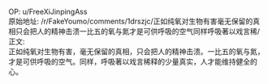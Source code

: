 
OP: u/FreeXiJinpingAss  
原始地址: /r/FakeYoumo/comments/1drszjc/正如纯氧对生物有害毫无保留的真相只会把人的精神击溃一比五的氧与氮才是可供呼吸的空气同样呼吸著以戏言稀/  
正文:  
正如纯氧对生物有害，毫无保留的真相，只会把人的精神击溃。一比五的氧与氮，才是可供呼吸的空气。同样，呼吸著以戏言稀释的少量真实，人才能维持健全的心。  

